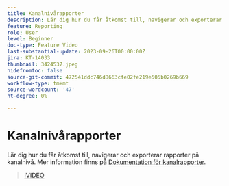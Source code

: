 ```yaml
---
title: Kanalnivårapporter
description: Lär dig hur du får åtkomst till, navigerar och exporterar rapporter på kanalnivå.
feature: Reporting
role: User
level: Beginner
doc-type: Feature Video
last-substantial-update: 2023-09-26T00:00:00Z
jira: KT-14033
thumbnail: 3424537.jpeg
hidefromtoc: false
source-git-commit: 472541ddc746d8663cfe02fe219e505b0269b669
workflow-type: tm+mt
source-wordcount: '47'
ht-degree: 0%

---
```



# Kanalnivårapporter

Lär dig hur du får åtkomst till, navigerar och exporterar rapporter på kanalnivå. Mer information finns på [Dokumentation för kanalrapporter](https://experienceleague.adobe.com/docs/journey-optimizer/using/reporting/channel-report/channel-report.html).

>[!VIDEO](https://video.tv.adobe.com/v/3424537/?learn=on)
